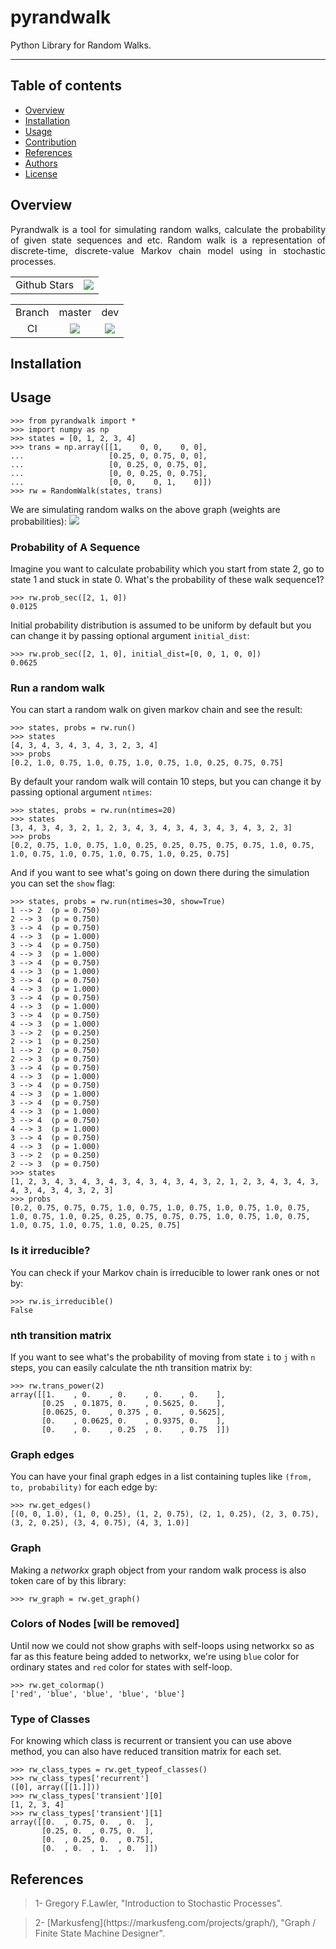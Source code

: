 # pyrandwalk
Python Library for Random Walks.

----------
## Table of contents					
   * [Overview](https://github.com/sadrasabouri/pyrandwalk#overview)
   * [Installation](https://github.com/sadrasabouri/pyrandwalk#installation)
   * [Usage](https://github.com/sadrasabouri/pyrandwalk#usage)
   * [Contribution](https://github.com/sadrasabouri/pyrandwalk/blob/master/.github/CONTRIBUTING.md)
   * [References](https://github.com/sadrasabouri/pyrandwalk#references)
   * [Authors](https://github.com/sadrasabouri/pyrandwalk/blob/master/AUTHORS.md)
   * [License](https://github.com/sadrasabouri/pyrandwalk/blob/master/LICENSE)

## Overview

<p align="justify">	
Pyrandwalk is a tool for simulating random walks, calculate the probability of given state sequences and etc.
Random walk is a representation of discrete-time, discrete-value Markov chain model using in stochastic processes.
</p>


<table>
	<tr>
		<td align="center">Github Stars</td>
		<td align="center"><a href="https://github.com/sadrasabouri/pyrandwalk"><img src="https://img.shields.io/github/stars/sadrasabouri/pyrandwalk.svg?style=social&label=Stars"></a></td>
	</tr>
</table>



<table>
	<tr> 
		<td align="center">Branch</td>
		<td align="center">master</td>	
		<td align="center">dev</td>	
	</tr>
    <tr>
		<td align="center">CI</td>
		<td align="center"><img src="https://github.com/sadrasabouri/pyrandwalk/workflows/CI/badge.svg?branch=master"></td>
		<td align="center"><img src="https://github.com/sadrasabouri/pyrandwalk/workflows/CI/badge.svg?branch=dev"></td>
	</tr>
</table>



## Installation		



## Usage


```pycon
>>> from pyrandwalk import *
>>> import numpy as np
>>> states = [0, 1, 2, 3, 4]
>>> trans = np.array([[1,    0, 0,    0, 0],
...                   [0.25, 0, 0.75, 0, 0],
...                   [0, 0.25, 0, 0.75, 0],
...                   [0, 0, 0.25, 0, 0.75],
...                   [0, 0,    0, 1,    0]])
>>> rw = RandomWalk(states, trans)
```
We are simulating random walks on the above graph (weights are probabilities):
<img src="https://github.com/sadrasabouri/pyrandwalk/raw/master/Otherfiles/usage_example.webp">


### Probability of A Sequence

Imagine you want to calculate probability which you start from state 2, go to state 1 and stuck in state 0.
What's the probability of these walk sequence1?
```pycon
>>> rw.prob_sec([2, 1, 0])
0.0125
```

Initial probability distribution is assumed to be uniform by default but you can change it by passing optional argument `initial_dist`:
```pycon
>>> rw.prob_sec([2, 1, 0], initial_dist=[0, 0, 1, 0, 0])
0.0625
```


### Run a random walk

You can start a random walk on given markov chain and see the result:

```pycon
>>> states, probs = rw.run()
>>> states
[4, 3, 4, 3, 4, 3, 4, 3, 2, 3, 4]
>>> probs
[0.2, 1.0, 0.75, 1.0, 0.75, 1.0, 0.75, 1.0, 0.25, 0.75, 0.75]
```

By default your random walk will contain 10 steps, but you can change it by passing optional argument `ntimes`:

```pycon
>>> states, probs = rw.run(ntimes=20)
>>> states
[3, 4, 3, 4, 3, 2, 1, 2, 3, 4, 3, 4, 3, 4, 3, 4, 3, 4, 3, 2, 3]
>>> probs
[0.2, 0.75, 1.0, 0.75, 1.0, 0.25, 0.25, 0.75, 0.75, 0.75, 1.0, 0.75, 1.0, 0.75, 1.0, 0.75, 1.0, 0.75, 1.0, 0.25, 0.75]
```

And if you want to see what's going on down there during the simulation you can set the `show` flag:

```pycon
>>> states, probs = rw.run(ntimes=30, show=True)
1 --> 2  (p = 0.750)
2 --> 3  (p = 0.750)
3 --> 4  (p = 0.750)
4 --> 3  (p = 1.000)
3 --> 4  (p = 0.750)
4 --> 3  (p = 1.000)
3 --> 4  (p = 0.750)
4 --> 3  (p = 1.000)
3 --> 4  (p = 0.750)
4 --> 3  (p = 1.000)
3 --> 4  (p = 0.750)
4 --> 3  (p = 1.000)
3 --> 4  (p = 0.750)
4 --> 3  (p = 1.000)
3 --> 2  (p = 0.250)
2 --> 1  (p = 0.250)
1 --> 2  (p = 0.750)
2 --> 3  (p = 0.750)
3 --> 4  (p = 0.750)
4 --> 3  (p = 1.000)
3 --> 4  (p = 0.750)
4 --> 3  (p = 1.000)
3 --> 4  (p = 0.750)
4 --> 3  (p = 1.000)
3 --> 4  (p = 0.750)
4 --> 3  (p = 1.000)
3 --> 4  (p = 0.750)
4 --> 3  (p = 1.000)
3 --> 2  (p = 0.250)
2 --> 3  (p = 0.750)
>>> states
[1, 2, 3, 4, 3, 4, 3, 4, 3, 4, 3, 4, 3, 4, 3, 2, 1, 2, 3, 4, 3, 4, 3, 4, 3, 4, 3, 4, 3, 2, 3]
>>> probs
[0.2, 0.75, 0.75, 0.75, 1.0, 0.75, 1.0, 0.75, 1.0, 0.75, 1.0, 0.75, 1.0, 0.75, 1.0, 0.25, 0.25, 0.75, 0.75, 0.75, 1.0, 0.75, 1.0, 0.75, 1.0, 0.75, 1.0, 0.75, 1.0, 0.25, 0.75]
```

### Is it irreducible?

You can check if your Markov chain is irreducible to lower rank ones or not by:

```pycon
>>> rw.is_irreducible()
False
```


### nth transition matrix

If you want to see what's the probability of moving from state `i` to `j` with `n` steps, you can easily calculate the nth transition matrix by:
```pycon
>>> rw.trans_power(2)
array([[1.    , 0.    , 0.    , 0.    , 0.    ],
       [0.25  , 0.1875, 0.    , 0.5625, 0.    ],
       [0.0625, 0.    , 0.375 , 0.    , 0.5625],
       [0.    , 0.0625, 0.    , 0.9375, 0.    ],
       [0.    , 0.    , 0.25  , 0.    , 0.75  ]])
```


### Graph edges

You can have your final graph edges in a list containing tuples like `(from, to, probability)` for each edge by:

```pycon
>>> rw.get_edges()
[(0, 0, 1.0), (1, 0, 0.25), (1, 2, 0.75), (2, 1, 0.25), (2, 3, 0.75), (3, 2, 0.25), (3, 4, 0.75), (4, 3, 1.0)]
```

### Graph

Making a *networkx* graph object from your random walk process is also token care of by this library:

```pycon
>>> rw_graph = rw.get_graph()
```

### __Colors of Nodes__ [will be removed]

Until now we could not show graphs with self-loops using networkx so as far as this feature being added to networkx, we're using `blue` color for ordinary states and `red` color for states with self-loop.

```pycon
>>> rw.get_colormap()
['red', 'blue', 'blue', 'blue', 'blue']
```


### Type of Classes

For knowing which class is recurrent or transient you can use above method, you can also have reduced transition matrix for each set.

```pycon
>>> rw_class_types = rw.get_typeof_classes()
>>> rw_class_types['recurrent']
([0], array([[1.]]))
>>> rw_class_types['transient'][0]
[1, 2, 3, 4]
>>> rw_class_types['transient'][1]
array([[0.  , 0.75, 0.  , 0.  ],
       [0.25, 0.  , 0.75, 0.  ],
       [0.  , 0.25, 0.  , 0.75],
       [0.  , 0.  , 1.  , 0.  ]])

```


## References			

<blockquote>1- Gregory F.Lawler, "Introduction to Stochastic Processes".</blockquote>
<blockquote>2- [Markusfeng](https://markusfeng.com/projects/graph/), "Graph / Finite State Machine Designer".</blockquote>

